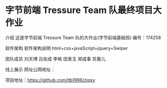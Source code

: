 # 字节前端 Tressure Team 队最终项目大作业

介绍
这是字节前端 Tressure Team 队的大作业(字节前端基础班) 编号：174258

软件架构
软件架构说明 html+css+javaScript+jquery+Swiper

团队成员
刘天博 吕张成 李格 田青玉 郑成事 苏嘉儿

线上展示
网址公网地址：

项目地址：https://github.com/ltb1996/zjqxy
